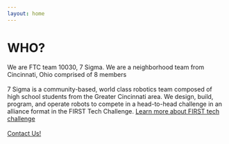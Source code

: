 ```yaml
---
layout: home
---
```

<div class="logo-box">
	<h1>WHO?</h1>
</div>
<div class="information">
	We are FTC team 10030, 7 Sigma. We are a neighborhood team from Cincinnati, Ohio comprised of 8 members
	<br>
	<br>
7 Sigma is a community-based, world class robotics team composed of high school students from the Greater Cincinnati area. We design, build, program, and operate robots to compete in a head-to-head challenge in an alliance format in the FIRST Tech Challenge. 
	<a href="https://www.firstinspires.org/robotics/ftc" target="_blank">Learn more about FIRST tech challenge</a>
	<br>
	<br>
	<A HREF="mailto:7sigmarobotics@gmail.com?&Subject=7%20sigma%20robotics%20Q%26A%20inquiry%20who">Contact Us!</A>
</div>